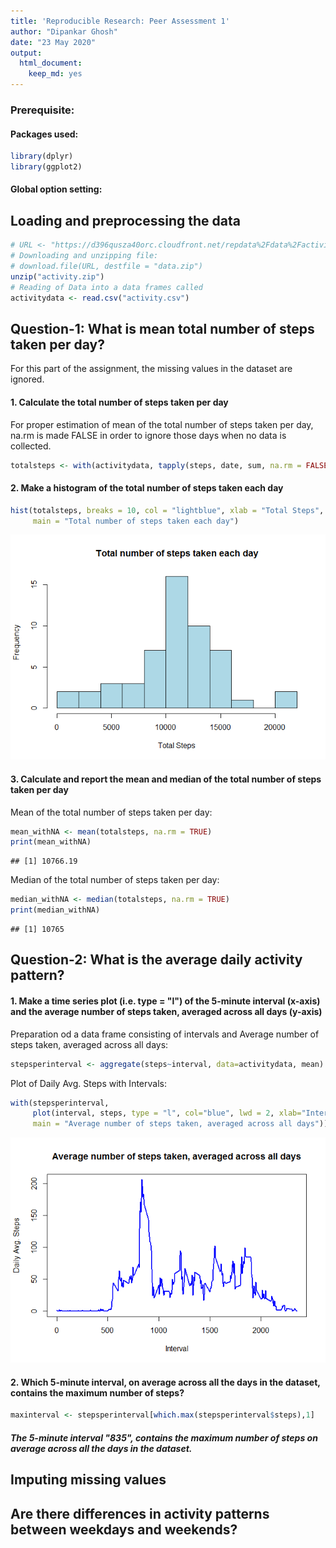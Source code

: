 ```yaml
---
title: 'Reproducible Research: Peer Assessment 1'
author: "Dipankar Ghosh"
date: "23 May 2020"
output: 
  html_document: 
    keep_md: yes
---
```

### Prerequisite:  
#### Packages used:

```r
library(dplyr)
library(ggplot2)
```
#### Global option setting:


## Loading and preprocessing the data


```r
# URL <- "https://d396qusza40orc.cloudfront.net/repdata%2Fdata%2Factivity.zip"
# Downloading and unzipping file:
# download.file(URL, destfile = "data.zip")
unzip("activity.zip")
# Reading of Data into a data frames called
activitydata <- read.csv("activity.csv")
```


## Question-1: What is mean total number of steps taken per day?

For this part of the assignment, the missing values in the dataset are ignored.

#### 1. Calculate the total number of steps taken per day
For proper estimation of mean of the total number of steps taken per day,  
na.rm is made FALSE in order to ignore those days when no data is collected.


```r
totalsteps <- with(activitydata, tapply(steps, date, sum, na.rm = FALSE))
```

#### 2. Make a histogram of the total number of steps taken each day

```r
hist(totalsteps, breaks = 10, col = "lightblue", xlab = "Total Steps", 
     main = "Total number of steps taken each day")  
```

![](PA1_Reproducible.Research_files/figure-html/Histogram-1.png)<!-- -->
  
#### 3. Calculate and report the mean and median of the total number of steps taken per day  
Mean of the total number of steps taken per day:

```r
mean_withNA <- mean(totalsteps, na.rm = TRUE)
print(mean_withNA)
```

```
## [1] 10766.19
```
Median of the total number of steps taken per day:

```r
median_withNA <- median(totalsteps, na.rm = TRUE)
print(median_withNA)
```

```
## [1] 10765
```

## Question-2: What is the average daily activity pattern?

#### 1. Make a time series plot (i.e. type = "l") of the 5-minute interval (x-axis) and the average number of steps taken, averaged across all days (y-axis)
Preparation od a data frame consisting of intervals and Average number of steps taken, averaged across all days: 

```r
stepsperinterval <- aggregate(steps~interval, data=activitydata, mean)
```
Plot of Daily Avg. Steps with Intervals:

```r
with(stepsperinterval, 
     plot(interval, steps, type = "l", col="blue", lwd = 2, xlab="Interval", ylab="Daily Avg. Steps",
     main = "Average number of steps taken, averaged across all days"))
```

![](PA1_Reproducible.Research_files/figure-html/LinePlot1-1.png)<!-- -->
  
#### 2. Which 5-minute interval, on average across all the days in the dataset, contains the maximum number of steps?

```r
maxinterval <- stepsperinterval[which.max(stepsperinterval$steps),1]
```
##### The 5-minute interval "835", contains the maximum number of steps on average across all the days in the dataset.

## Imputing missing values



## Are there differences in activity patterns between weekdays and weekends?
